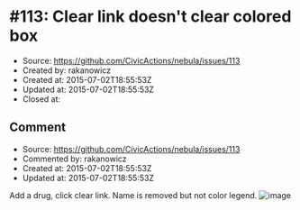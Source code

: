 # #113: Clear link doesn&apos;t clear colored box

* Source: https://github.com/CivicActions/nebula/issues/113
* Created by: rakanowicz
* Created at: 2015-07-02T18:55:53Z
* Updated at: 2015-07-02T18:55:53Z
* Closed at: 


## Comment

* Source: https://github.com/CivicActions/nebula/issues/113
* Commented by: rakanowicz
* Created at: 2015-07-02T18:55:53Z
* Updated at: 2015-07-02T18:55:53Z

Add a drug, click clear link. Name is removed but not color legend. 
![image](https://cloud.githubusercontent.com/assets/12954654/8485264/6c154d96-20ca-11e5-9c7a-a7f995dae957.png)



